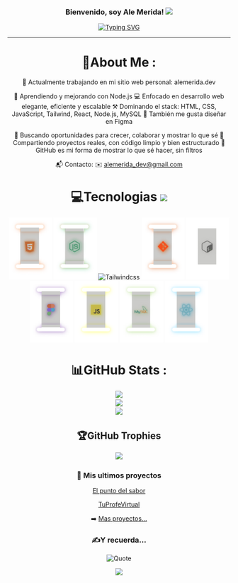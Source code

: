 <h3 align="center">
  Bienvenido, soy Ale Merida!
  <img src="https://media.giphy.com/media/hvRJCLFzcasrR4ia7z/giphy.gif" width="28">
</h3>
<p align="center">
<a href="https://git.io/typing-svg"><img src="https://readme-typing-svg.herokuapp.com?font=Fira+Code&pause=1000&color=F70000&center=true&vCenter=true&random=true&lines=Bienvenido+a+mi+perfil;Soy+Ale+Merida;Apasionado+por+la+programacion;Web+developer;ERROR+404" alt="Typing SVG" /></a>
</p>

---
<div align="center">
  
# 💫About Me :
🔭 Actualmente trabajando en mi sitio web personal: alemerida.dev

🌱 Aprendiendo y mejorando con Node.js
💻 Enfocado en desarrollo web elegante, eficiente y escalable
⚒️ Dominando el stack: HTML, CSS, JavaScript, Tailwind, React, Node.js, MySQL
🎨 También me gusta diseñar en Figma

👀 Buscando oportunidades para crecer, colaborar y mostrar lo que sé
📁 Compartiendo proyectos reales, con código limpio y bien estructurado
📢 GitHub es mi forma de mostrar lo que sé hacer, sin filtros

📬 Contacto:
✉️ alemerida_dev@gmail.com



# 💻Tecnologias <img src = "https://media2.giphy.com/media/QssGEmpkyEOhBCb7e1/giphy.gif?cid=ecf05e47a0n3gi1bfqntqmob8g9aid1oyj2wr3ds3mg700bl&rid=giphy.gif" width = 32px> 
<p align = "center">
<img src="./Habilidades/HTML.svg" alt="HTML" height = "140px">
<img src="./Habilidades/Node js.svg" alt="Node js" height = "140px">
<img src="./Habilidades/Tailwind.svg" alt="Tailwindcss" height = "140px">
<img src="./Habilidades/GIT.svg" alt="Git" height = "140px">
<img src="./Habilidades/Bash.svg" alt="Bash" height = "140px">
<img src="./Habilidades/Figma.svg" alt="Figma" height = "140px">
<img src="./Habilidades/Javascript.svg" alt="Javascript" height = "140px">
<img src="./Habilidades/MySQL.svg" alt="MySQL" height = "140px">
<img src="./Habilidades/React.svg" alt="React" height = "140px">
</p>

# 📊GitHub Stats :
![](https://github-readme-stats.vercel.app/api?username=alemerida27&theme=radical&hide_border=false&include_all_commits=false&count_private=false)<br/>
![](https://github-readme-streak-stats.herokuapp.com/?user=alemerida27&theme=radical&hide_border=false)<br/>
![](https://github-readme-stats.vercel.app/api/top-langs/?username=alemerida27&theme=radical&hide_border=false&include_all_commits=false&count_private=true&layout=compact)

## 🏆GitHub Trophies
![](https://github-profile-trophy.vercel.app/?username=alemerida27&theme=juicyfresh)

### 📕 Mis ultimos proyectos

<!-- BLOG-POST-LIST:START -->
 [El punto del sabor](https://restaurantexample-alejandrodev.netlify.app/)
  
 [TuProfeVirtual](https://tuprofevirtual.com)
<!-- BLOG-POST-LIST:END -->

➡️ [Mas proyectos...](https://alemerida.dev)

### ✍️Y recuerda...

<div align="center">
  <img src="https://github-readme-quotes-bay.vercel.app/quote?quotesUrl=https://raw.githubusercontent.com/alemerida27/alemerida27/main/Habilidades/quotes.json&theme=dark&layout=socrates" alt="Quote" />
</div>


![](https://komarev.com/ghpvc/?username=alemerida27&label=Visitors+Count&color=brightgreen)
</div>
